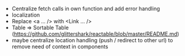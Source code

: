 * Centralize fetch calls in own function and add error handling
* localization
* Replace <a ... /> with <Link ... />
* Table => Sortable Table (https://github.com/glittershark/reactable/blob/master/README.md)
* maybe centralize location handling (push / redirect to other url) to remove need of context in components

 